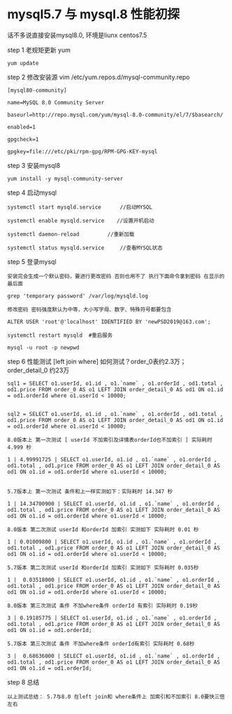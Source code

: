 # mysql5.7 与 mysql.8 性能初探

话不多说直接安装mysql8.0, 环境是liunx centos7.5

step 1 老规矩更新 yum 

	yum update

step 2 修改安装源 vim  /etc/yum.repos.d/mysql-community.repo
	
	[mysql80-community]

	name=MySQL 8.0 Community Server

	baseurl=http://repo.mysql.com/yum/mysql-8.0-community/el/7/$basearch/

	enabled=1

	gpgcheck=1

	gpgkey=file:///etc/pki/rpm-gpg/RPM-GPG-KEY-mysql

step 3 安装mysql8
	
	yum install -y mysql-community-server

step 4 启动mysql

	systemctl start mysqld.service      //启动MYSQL

	systemctl enable mysqld.service    //设置开机启动

	systemctl daemon-reload         //重新加载

	systemctl status mysqld.service     //查看MYSQL状态

step 5 登录mysql
	
	安装完会生成一个默认密码，要进行更改密码 否则也用不了 执行下面命令拿到密码 在显示的最后面

	grep 'temporary password' /var/log/mysqld.log

	修改密码 密码强度默认为中等，大小写字母、数字、特殊符号都要包含

	ALTER USER 'root'@'localhost' IDENTIFIED BY 'newPSD2019@163.com';

	systemctl restart mysqld  #重启服务

	mysql -u root -p newpwd

step 6 性能测试 [left join where] 如何测试？order_0表约2.3万； order_detail_0 约23万

	sql1 = SELECT o1.userId, o1.id , o1.`name` , o1.orderId , od1.total , od1.price FROM order_0 AS o1 LEFT JOIN order_detail_0 AS od1 ON o1.id = od1.orderId where o1.userId < 10000;


	sql2 = SELECT o1.userId, o1.id , o1.`name` , o1.orderId , od1.total , od1.price FROM order_0 AS o1 LEFT JOIN order_detail_0 AS od1 ON o1.id = od1.orderId where o1.userId < 10000;

	8.0版本上 第一次测试 [ userId 不加索引及详情表orderId也不加索引 ] 实际耗时 4.999 秒

	1 | 4.99991725 | SELECT o1.userId, o1.id , o1.`name` , o1.orderId , od1.total , od1.price FROM order_0 AS o1 LEFT JOIN order_detail_0 AS od1 ON o1.id = od1.orderId where o1.userId < 10000;


	5.7版本上 第一次测试 条件和上一样实测如下：实际耗时 14.347 秒

	1 | 14.34700900 | SELECT o1.userId, o1.id , o1.`name` , o1.orderId , od1.total , od1.price FROM order_0 AS o1 LEFT JOIN order_detail_0 AS od1 ON o1.id = od1.orderId where o1.userId < 10000;

	8.0版本 第二次测试 userId 和orderId 加索引 实测如下 实际耗时 0.01 秒

	1 | 0.01009800 | SELECT o1.userId, o1.id , o1.`name` , o1.orderId , od1.total , od1.price FROM order_0 AS o1 LEFT JOIN order_detail_0 AS od1 ON o1.id = od1.orderId where o1.userId < 10000;

	5.7版本 第二次测试 userId 和orderId 加索引 实测如下 实际耗时 0.035秒

	1 |  0.03518000 | SELECT o1.userId, o1.id , o1.`name` , o1.orderId , od1.total , od1.price FROM order_0 AS o1 LEFT JOIN order_detail_0 AS od1 ON o1.id = od1.orderId where o1.userId < 10000;

	8.0版本 第三次测试 条件 不加where条件 orderId 有索引 实际耗时 0.19秒

	3 | 0.19185775 | SELECT o1.userId, o1.id , o1.`name` , o1.orderId , od1.total , od1.price FROM order_0 AS o1 LEFT JOIN order_detail_0 AS od1 ON o1.id = od1.orderId;

	5.7版本 第三次测试 条件 不加where条件 orderId有索引 实际耗时 0.68秒

	3 |  0.68636000 | SELECT o1.userId, o1.id , o1.`name` , o1.orderId , od1.total , od1.price FROM order_0 AS o1 LEFT JOIN order_detail_0 AS od1 ON o1.id = od1.orderId;

step 8 总结
	
	以上测试总结： 5.7与8.0 在left join和 where条件上 加索引和不加索引 8.0要快三倍左右
